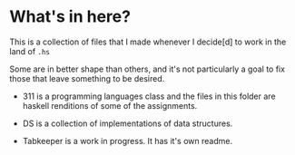 # What's in here? 

This is a collection of files that I made whenever I decide[d] to work in the land of ```.hs```

Some are in better shape than others, and it's not particularly a goal to fix those that leave something to be desired. 

* 311 is a programming languages class and the files in this folder are haskell renditions of some of the assignments.

* DS is a collection of implementations of data structures. 

* Tabkeeper is a work in progress. It has it's own readme. 
